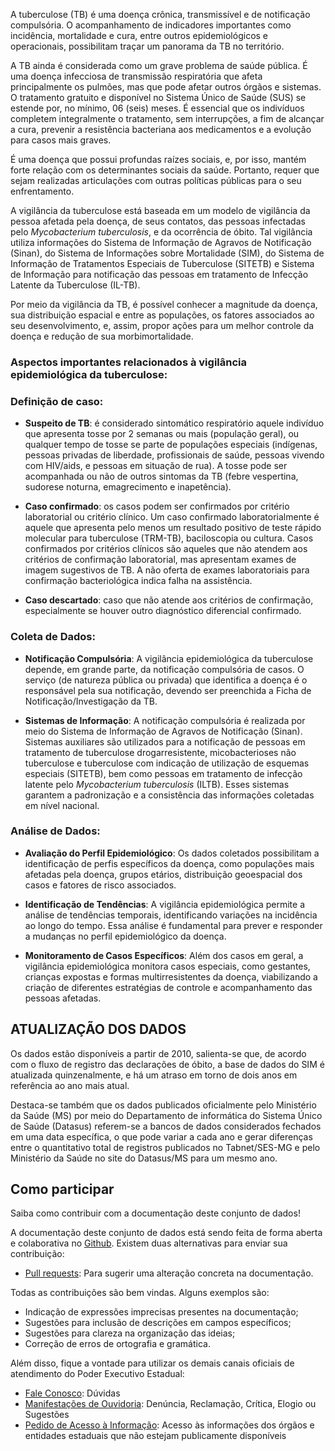 A tuberculose (TB) é uma doença crônica, transmissível e de notificação compulsória. O acompanhamento de indicadores importantes como incidência, mortalidade e cura, entre outros epidemiológicos e operacionais, possibilitam traçar um panorama da TB no território.  

A TB ainda é considerada como um grave problema de saúde pública. É uma doença infecciosa de transmissão respiratória que afeta principalmente os pulmões, mas que pode afetar outros órgãos e sistemas. O tratamento gratuito e disponível no Sistema Único de Saúde (SUS) se estende por, no mínimo, 06 (seis) meses. É essencial que os indivíduos completem integralmente o tratamento, sem interrupções, a fim de alcançar a cura, prevenir a resistência bacteriana aos medicamentos e a evolução para casos mais graves. 

É uma doença que possui profundas raízes sociais, e, por isso, mantém forte relação com os determinantes sociais da saúde. Portanto, requer que sejam realizadas articulações com outras políticas públicas para o seu enfrentamento. 

A vigilância da tuberculose está baseada em um modelo de vigilância da pessoa afetada pela doença, de seus contatos, das pessoas infectadas pelo _Mycobacterium tuberculosis_, e da ocorrência de óbito. Tal vigilância utiliza informações do Sistema de Informação de Agravos de Notificação (Sinan), do Sistema de Informações sobre Mortalidade (SIM), do Sistema de Informação de Tratamentos Especiais de Tuberculose (SITETB) e Sistema de Informação para notificação das pessoas em tratamento de Infecção Latente da Tuberculose (IL-TB).  

Por meio da vigilância da TB, é possível conhecer a magnitude da doença, sua distribuição espacial e entre as populações, os fatores associados ao seu desenvolvimento, e, assim, propor ações para um melhor controle da doença e redução de sua morbimortalidade. 

### Aspectos importantes relacionados à vigilância epidemiológica da tuberculose: 

### Definição de caso:  

* **Suspeito de TB**: é considerado sintomático respiratório aquele indivíduo que apresenta tosse por 2 semanas ou mais (população geral), ou qualquer tempo de tosse se parte de populações especiais (indígenas, pessoas privadas de liberdade, profissionais de saúde, pessoas vivendo com HIV/aids, e pessoas em situação de rua). A tosse pode ser acompanhada ou não de outros sintomas da TB (febre vespertina, sudorese noturna, emagrecimento e inapetência).  

* **Caso confirmado**: os casos podem ser confirmados por critério laboratorial ou critério clínico. Um caso confirmado laboratorialmente é aquele que apresenta pelo menos um resultado positivo de teste rápido molecular para tuberculose (TRM-TB), baciloscopia ou cultura. Casos confirmados por critérios clínicos são aqueles que não atendem aos critérios de confirmação laboratorial, mas apresentam exames de imagem sugestivos de TB.  A não oferta de exames laboratoriais para confirmação bacteriológica indica falha na assistência. 

* **Caso descartado**: caso que não atende aos critérios de confirmação, especialmente se houver outro diagnóstico diferencial confirmado. 

### Coleta de Dados: 

* **Notificação Compulsória**: A vigilância epidemiológica da tuberculose depende, em grande parte, da notificação compulsória de casos. O serviço (de natureza pública ou privada) que identifica a doença é o responsável pela sua notificação, devendo ser preenchida a Ficha de Notificação/Investigação da TB.  

* **Sistemas de Informação**: A notificação compulsória é realizada por meio do Sistema de Informação de Agravos de Notificação (Sinan). Sistemas auxiliares são utilizados para a notificação de pessoas em tratamento de tuberculose drogarresistente, micobacterioses não tuberculose e tuberculose com indicação de utilização de esquemas especiais (SITETB), bem como pessoas em tratamento de infecção latente pelo _Mycobacterium tuberculosis_ (ILTB).  Esses sistemas garantem a padronização e a consistência das informações coletadas em nível nacional. 

### Análise de Dados: 

* **Avaliação do Perfil Epidemiológico**: Os dados coletados possibilitam a identificação de perfis específicos da doença, como populações mais afetadas pela doença, grupos etários, distribuição geoespacial dos casos e fatores de risco associados. 

* **Identificação de Tendências**: A vigilância epidemiológica permite a análise de tendências temporais, identificando variações na incidência ao longo do tempo. Essa análise é fundamental para prever e responder a mudanças no perfil epidemiológico da doença. 

* **Monitoramento de Casos Específicos**: Além dos casos em geral, a vigilância epidemiológica monitora casos especiais, como gestantes, crianças expostas e formas multirresistentes da doença, viabilizando a criação de diferentes estratégias de controle e acompanhamento das pessoas afetadas. 

## ATUALIZAÇÃO DOS DADOS

Os dados estão disponíveis a partir de 2010, salienta-se que, de acordo com o fluxo de registro das declarações de óbito, a base de dados do SIM é atualizada quinzenalmente, e há um atraso em torno de dois anos em referência ao ano mais atual.

Destaca-se também que os dados publicados oficialmente pelo Ministério da Saúde (MS) por meio do Departamento de informática do Sistema Único de Saúde (Datasus) referem-se a bancos de dados considerados fechados em uma data específica, o que pode variar a cada ano e gerar diferenças entre o quantitativo total de registros publicados no Tabnet/SES-MG e pelo Ministério da Saúde no site do Datasus/MS para um mesmo ano.

## Como participar

Saiba como contribuir com a documentação deste conjunto de dados!

A documentação deste conjunto de dados está sendo feita de forma aberta e colaborativa no [Github](https://github.com/thiagomrm/AcidenteTransito). Existem duas alternativas para enviar sua contribuição:

- [Pull requests](https://github.com/thiagomrm/AcidenteTransito/pulls): Para sugerir uma alteração concreta na documentação.

Todas as contribuições são bem vindas. Alguns exemplos são:

* Indicação de expressões imprecisas presentes na documentação;
* Sugestões para inclusão de descrições em campos específicos;
* Sugestões para clareza na organização das ideias;
* Correção de erros de ortografia e gramática.

Além disso, fique a vontade para utilizar os demais canais oficiais de atendimento do Poder Executivo Estadual:

- [Fale Conosco](https://www.saude.mg.gov.br/fale-conosco): Dúvidas
- [Manifestações de Ouvidoria](http://www.ouvidoriageral.mg.gov.br/): Denúncia, Reclamação, Crítica, Elogio ou Sugestões
- [Pedido de Acesso à Informação](http://www.acessoainformacao.mg.gov.br/sistema/site/index.html): Acesso às informações dos órgãos e entidades estaduais que não estejam publicamente disponíveis
